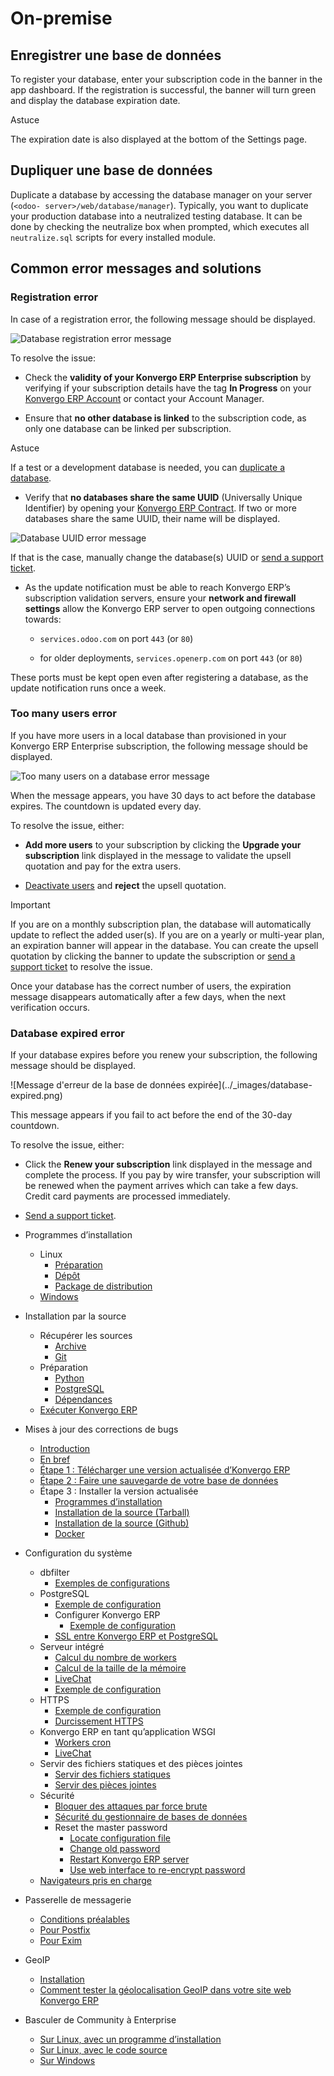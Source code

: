 # On-premise

## Enregistrer une base de données

To register your database, enter your subscription code in the banner in the
app dashboard. If the registration is successful, the banner will turn green
and display the database expiration date.

<div class="alert alert-info">
<p class="alert-title">
Astuce</p><p>The expiration date is also displayed at the bottom of the Settings page.</p>
</div>

## Dupliquer une base de données

Duplicate a database by accessing the database manager on your server (`<odoo-
server>/web/database/manager`). Typically, you want to duplicate your
production database into a neutralized testing database. It can be done by
checking the neutralize box when prompted, which executes all `neutralize.sql`
scripts for every installed module.

## Common error messages and solutions

### Registration error

In case of a registration error, the following message should be displayed.

![Database registration error message](../_images/error-message-sub-code.png)

To resolve the issue:

  * Check the **validity of your Konvergo ERP Enterprise subscription** by verifying if your subscription details have the tag **In Progress** on your [Konvergo ERP Account](https://accounts.odoo.com/my/subscription) or contact your Account Manager.

  * Ensure that **no other database is linked** to the subscription code, as only one database can be linked per subscription.

<div class="alert alert-info">
<p class="alert-title">
Astuce</p><p>If a test or a development database is needed, you can <a href="#on-premise-duplicate"><span class="std std-ref">duplicate a database</span></a>.</p>
</div>

  * Verify that **no databases share the same UUID** (Universally Unique Identifier) by opening your [Konvergo ERP Contract](https://accounts.odoo.com/my/subscription). If two or more databases share the same UUID, their name will be displayed.

![Database UUID error message](../_images/unlink-db-name-collision.png)

If that is the case, manually change the database(s) UUID or [send a support
ticket](https://www.odoo.com/help).

  * As the update notification must be able to reach Konvergo ERP’s subscription validation servers, ensure your **network and firewall settings** allow the Konvergo ERP server to open outgoing connections towards:

    * `services.odoo.com` on port `443` (or `80`)

    * for older deployments, `services.openerp.com` on port `443` (or `80`)

These ports must be kept open even after registering a database, as the update
notification runs once a week.

### Too many users error

If you have more users in a local database than provisioned in your Konvergo ERP
Enterprise subscription, the following message should be displayed.

![Too many users on a database error message](../_images/add-more-users.png)

When the message appears, you have 30 days to act before the database expires.
The countdown is updated every day.

To resolve the issue, either:

  * **Add more users** to your subscription by clicking the **Upgrade your subscription** link displayed in the message to validate the upsell quotation and pay for the extra users.

  * [Deactivate users](../applications/general/users#users-deactivate) and **reject** the upsell quotation.

<div class="alert alert-warning">
<p class="alert-title">
Important</p><p>If you are on a monthly subscription plan, the database will automatically update to reflect the
added user(s). If you are on a yearly or multi-year plan, an expiration banner will appear in the
database. You can create the upsell quotation by clicking the banner to update the subscription
or <a href="https://www.odoo.com/help">send a support ticket</a> to resolve the issue.</p>
</div>

Once your database has the correct number of users, the expiration message
disappears automatically after a few days, when the next verification occurs.

### Database expired error

If your database expires before you renew your subscription, the following
message should be displayed.

![Message d'erreur de la base de données expirée](../_images/database-
expired.png)

This message appears if you fail to act before the end of the 30-day
countdown.

To resolve the issue, either:

  * Click the **Renew your subscription** link displayed in the message and complete the process. If you pay by wire transfer, your subscription will be renewed when the payment arrives which can take a few days. Credit card payments are processed immediately.

  * [Send a support ticket](https://www.odoo.com/help).

  * Programmes d’installation
    * Linux
      * [Préparation](on_premise/packages#prepare)
      * [Dépôt](on_premise/packages#repository)
      * [Package de distribution](on_premise/packages#distribution-package)
    * [Windows](on_premise/packages#windows)
  * Installation par la source
    * Récupérer les sources
      * [Archive](on_premise/source#archive)
      * [Git](on_premise/source#git)
    * Préparation
      * [Python](on_premise/source#python)
      * [PostgreSQL](on_premise/source#postgresql)
      * [Dépendances](on_premise/source#dependencies)
    * [Exécuter Konvergo ERP](on_premise/source#running-odoo)
  * Mises à jour des corrections de bugs
    * [Introduction](on_premise/update#introduction)
    * [En bref](on_premise/update#in-a-nutshell)
    * [Étape 1 : Télécharger une version actualisée d’Konvergo ERP](on_premise/update#step-1-download-an-updated-odoo-version)
    * [Étape 2 : Faire une sauvegarde de votre base de données](on_premise/update#step-2-make-a-backup-of-your-database)
    * Étape 3 : Installer la version actualisée
      * [Programmes d’installation](on_premise/update#packaged-installers)
      * [Installation de la source (Tarball)](on_premise/update#source-install-tarball)
      * [Installation de la source (Github)](on_premise/update#source-install-github)
      * [Docker](on_premise/update#docker)
  * Configuration du système
    * dbfilter
      * [Exemples de configurations](on_premise/deploy#configuration-samples)
    * PostgreSQL
      * [Exemple de configuration](on_premise/deploy#configuration-sample)
      * Configurer Konvergo ERP
        * [Exemple de configuration](on_premise/deploy#id3)
      * [SSL entre Konvergo ERP et PostgreSQL](on_premise/deploy#ssl-between-odoo-and-postgresql)
    * Serveur intégré
      * [Calcul du nombre de workers](on_premise/deploy#worker-number-calculation)
      * [Calcul de la taille de la mémoire](on_premise/deploy#memory-size-calculation)
      * [LiveChat](on_premise/deploy#livechat)
      * [Exemple de configuration](on_premise/deploy#id5)
    * HTTPS
      * [Exemple de configuration](on_premise/deploy#id7)
      * [Durcissement HTTPS](on_premise/deploy#https-hardening)
    * Konvergo ERP en tant qu’application WSGI
      * [Workers cron](on_premise/deploy#cron-workers)
      * [LiveChat](on_premise/deploy#id8)
    * Servir des fichiers statiques et des pièces jointes
      * [Servir des fichiers statiques](on_premise/deploy#serving-static-files)
      * [Servir des pièces jointes](on_premise/deploy#serving-attachments)
    * Sécurité
      * [Bloquer des attaques par force brute](on_premise/deploy#blocking-brute-force-attacks)
      * [Sécurité du gestionnaire de bases de données](on_premise/deploy#database-manager-security)
      * Reset the master password
        * [Locate configuration file](on_premise/deploy#locate-configuration-file)
        * [Change old password](on_premise/deploy#change-old-password)
        * [Restart Konvergo ERP server](on_premise/deploy#restart-odoo-server)
        * [Use web interface to re-encrypt password](on_premise/deploy#use-web-interface-to-re-encrypt-password)
    * [Navigateurs pris en charge](on_premise/deploy#supported-browsers)
  * Passerelle de messagerie
    * [Conditions préalables](on_premise/email_gateway#prerequisites)
    * [Pour Postfix](on_premise/email_gateway#for-postfix)
    * [Pour Exim](on_premise/email_gateway#for-exim)
  * GeoIP
    * [Installation](on_premise/geo_ip#installation)
    * [Comment tester la géolocalisation GeoIP dans votre site web Konvergo ERP](on_premise/geo_ip#how-to-test-geoip-geolocation-in-your-odoo-website)
  * Basculer de Community à Enterprise
    * [Sur Linux, avec un programme d’installation](on_premise/community_to_enterprise#on-linux-using-an-installer)
    * [Sur Linux, avec le code source](on_premise/community_to_enterprise#on-linux-using-the-source-code)
    * [Sur Windows](on_premise/community_to_enterprise#on-windows)

